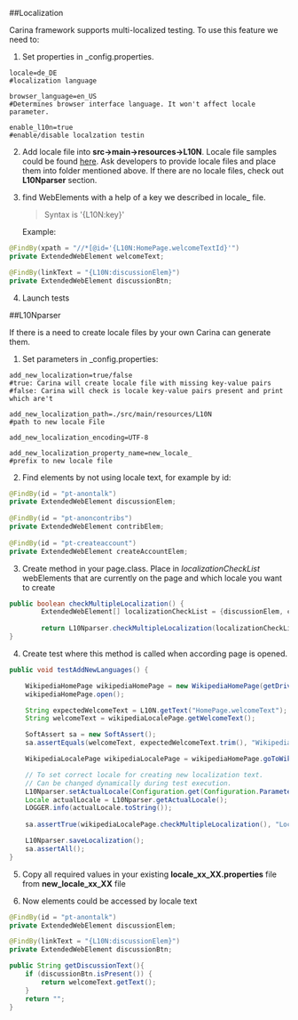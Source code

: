 ##Localization

Carina framework supports multi-localized testing.
To use this feature we need to:
1. Set properties in _config.properties.
```
locale=de_DE 	         
#localization language

browser_language=en_US   
#Determines browser interface language. It won't affect locale parameter.

enable_l10n=true         
#enable/disable localzation testin
```
2. Add locale file into **src->main->resources->L10N**. Locale file samples could be found [here](https://github.com/qaprosoft/carina-demo/tree/master/src/main/resources/L10N). Ask developers to provide locale files and place them into folder mentioned above. If there are no locale files, check out **L10Nparser** section.

3. find WebElements with a help of a key we described in locale_ file.
   >Syntax is '{L10N:key}'

   Example:
```java
@FindBy(xpath = "//*[@id='{L10N:HomePage.welcomeTextId}'")
private ExtendedWebElement welcomeText;

@FindBy(linkText = "{L10N:discussionElem}")
private ExtendedWebElement discussionBtn;
```
4) Launch tests


##L10Nparser


If there is a need to create locale files by your own Carina can generate them.
1) Set parameters in _config.properties:
```
add_new_localization=true/false          
#true: Carina will create locale file with missing key-value pairs
#false: Carina will check is locale key-value pairs present and print which are't

add_new_localization_path=./src/main/resources/L10N 
#path to new locale File

add_new_localization_encoding=UTF-8

add_new_localization_property_name=new_locale_ 
#prefix to new locale file
```
2) Find elements by not using locale text, for example by id:
```java
@FindBy(id = "pt-anontalk")
private ExtendedWebElement discussionElem;
 
@FindBy(id = "pt-anoncontribs")
private ExtendedWebElement contribElem;
 
@FindBy(id = "pt-createaccount") 
private ExtendedWebElement createAccountElem;
```
3) Create method in your page.class. Place in _localizationCheckList_ webElements that are currently on the page and which locale you want to create
```java
public boolean checkMultipleLocalization() {
        ExtendedWebElement[] localizationCheckList = {discussionElem, createAccountElem, contribElem};
        
        return L10Nparser.checkMultipleLocalization(localizationCheckList);
}
```

4) Create test where this method is called when according page is opened.
```java
public void testAddNewLanguages() {

    WikipediaHomePage wikipediaHomePage = new WikipediaHomePage(getDriver());
    wikipediaHomePage.open();

    String expectedWelcomeText = L10N.getText("HomePage.welcomeText");
    String welcomeText = wikipediaLocalePage.getWelcomeText();

    SoftAssert sa = new SoftAssert();
    sa.assertEquals(welcomeText, expectedWelcomeText.trim(), "Wikipedia welcome text was not the expected.");

    WikipediaLocalePage wikipediaLocalePage = wikipediaHomePage.goToWikipediaLocalePage(getDriver());

    // To set correct locale for creating new localization text.
    // Can be changed dynamically during test execution.
    L10Nparser.setActualLocale(Configuration.get(Configuration.Parameter.LOCALE));
    Locale actualLocale = L10Nparser.getActualLocale();
    LOGGER.info(actualLocale.toString());
    
    sa.assertTrue(wikipediaLocalePage.checkMultipleLocalization(), "Localization error: " + L10Nparser.getAssertErrorMsg());

    L10Nparser.saveLocalization();
    sa.assertAll();
}
```

5) Copy all required values in your existing **locale_xx_XX.properties** file from **new_locale_xx_XX** file

6) Now elements could be accessed by locale text
```java
@FindBy(id = "pt-anontalk")
private ExtendedWebElement discussionElem;

@FindBy(linkText = "{L10N:discussionElem}")
private ExtendedWebElement discussionBtn;

public String getDiscussionText(){
    if (discussionBtn.isPresent()) {
        return welcomeText.getText();
    }
    return "";
}
```